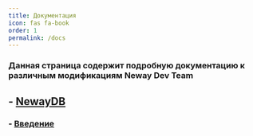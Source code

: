 ```yaml
---
title: Документация
icon: fas fa-book
order: 1
permalink: /docs
---
```


### Данная страница содержит подробную документацию к различным модификациям Neway Dev Team

## - [NewayDB](https://nwboog55.github.io/posts/newaydb/)
### - [Введение](https://nwboog55.github.io/docs/newaydb.md)
